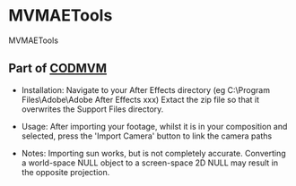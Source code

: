 # MVMAETools
MVMAETools

## Part of [CODMVM](https://codmvm.com/)

- Installation:
   Navigate to your After Effects directory (eg C:\Program Files\Adobe\Adobe After Effects xxx)
   Extact the zip file so that it overwrites the Support Files directory.

 - Usage:
   After importing your footage, whilst it is in your composition and selected, press the
   'Import Camera' button to link the camera paths
   
 - Notes:
   Importing sun works, but is not completely accurate. Converting a world-space NULL object to
   a screen-space 2D NULL may result in the opposite projection.
   
   
